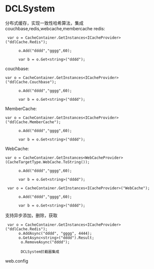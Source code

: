 # DCLSystem
分布式缓存，实现一致性哈希算法，集成 couchbase,redis,webcache,membercache
redis:

     var o = CacheContainer.GetInstances<ICacheProvider>("ddlCache.Redis");

          o.Add("dddd","gggg",60);

          var b = o.Get<string>("dddd");

couchbase:

    var o = CacheContainer.GetInstances<ICacheProvider>("ddlCache.Couchbase");

          o.Add("dddd","gggg",60);

          var b = o.Get<string>("dddd");

MemberCache:

    var o = CacheContainer.GetInstances<ICacheProvider>("ddlCache.MemberCache");

          o.Add("dddd","gggg",60);

          var b = o.Get<string>("dddd");
WebCache:

    var o = CacheContainer.GetInstances<WebCacheProvider>(CacheTargetType.WebCache.ToString());

          o.Add("dddd","gggg",60);

          var b = o.Get<string>("dddd");
          
     var o = CacheContainer.GetInstances<ICacheProvider>("WebCache");

          o.Add("dddd","gggg",60);

          var b = o.Get<string>("dddd");
          
支持异步添加，删除，获取

     var o = CacheContainer.GetInstances<ICacheProvider>("ddlCache.Redis");
          o.AddAsync("dddd", "gggg", 4444);
          o.GetAsync<string>("dddd").Result;
           o.RemoveAsync("dddd");
           
           DCLSystem拦截器集成
web.config

 <configSections>
    <section name="cachingProvider" type="DCLSystem.Core.Caching.Configurations.CacheWrapperSection, DCLSystem.Core.Caching" requirePermission="false" />
  </configSections>
  <cachingProvider>
    <bindings>
      <binding id="ddlCache" class="DCLSystem.Core.Caching.RedisCache.RedisContext,DCLSystem.Core.Caching">
        <property name="appRuleFile" ref="rule"/>
        <property name="dataContextPool" value="ddls_sample">
          <map name="Redis">
            <property  value="127.0.0.1:6379::4"/>
          </map>
          <map name="WebCache"></map>
           <map name="CouchBase">
             <property  value="fanly:12345@192.168.0.1:6379::pools"/>
          </map>
        </property>
        <property name="defaultExpireTime" value="120"/>
       <property name="connectTimeout" value="120"/>
      </binding>
         <binding id="testCache" class="DCLSystem.Core.Caching.RedisCache.RedisContext,DCLSystem.Core.Caching">
        <property name="appRuleFile" ref="rule"/>
        <property name="dataContextPool" value="ddls_sample">
          <map name="Redis">
            <property  value="127.0.0.1:6379::4"/>
          </map>
           <map name="CouchBase">
            <property  value="fanly:12345@192.168.0.1:6379"/>
          </map>
        </property>
        <property name="defaultExpireTime" value="120"/>
       <property name="connectTimeout" value="120"/>
      </binding>
    </bindings>
  </cachingProvider>
